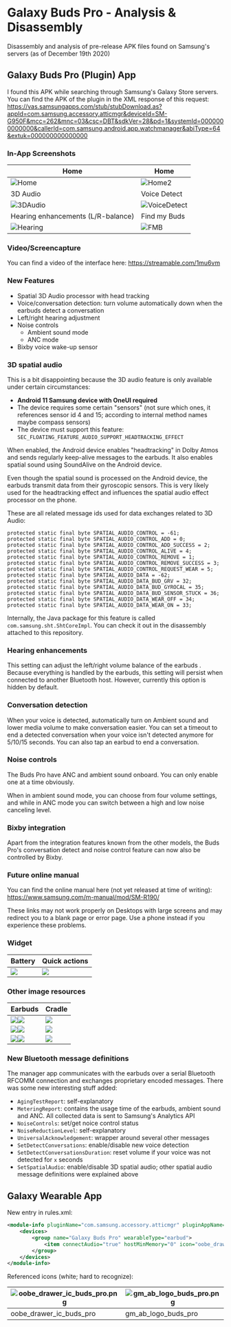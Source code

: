 # Galaxy Buds Pro - Analysis & Disassembly

Disassembly and analysis of pre-release APK files found on Samsung's servers (as of December 19th 2020)

## Galaxy Buds Pro (Plugin) App

I found this APK while searching through Samsung's Galaxy Store servers. You can find the APK of the plugin in the XML response of this request: https://vas.samsungapps.com/stub/stubDownload.as?appId=com.samsung.accessory.atticmgr&deviceId=SM-G950F&mcc=262&mnc=03&csc=DBT&sdkVer=28&pd=1&systemId=0000000000000&callerId=com.samsung.android.app.watchmanager&abiType=64&extuk=000000000000000

### In-App Screenshots

| Home                                | Home                                        |
| ----------------------------------- | ------------------------------------------- |
| ![Home](screenshots/Home.png)       | ![Home2](screenshots/Home2.png)             |
| 3D Audio                            | Voice Detect                                |
| ![3DAudio](screenshots/3DAudio.png) | ![VoiceDetect](screenshots/VoiceDetect.png) |
| Hearing enhancements (L/R-balance)  | Find my Buds                                |
| ![Hearing](screenshots/Hearing.png) | ![FMB](screenshots/FMB.png)                 |

### Video/Screencapture

You can find a video of the interface here: https://streamable.com/1mu6vm

### New Features

* Spatial 3D Audio processor with head tracking
* Voice/conversation detection: turn volume automatically down when the earbuds detect a conversation
* Left/right hearing adjustment
* Noise controls
  * Ambient sound mode
  * ANC mode
* Bixby voice wake-up sensor

### 3D spatial audio

This is a bit disappointing because the 3D audio feature is only available under certain circumstances:

* **Android 11 Samsung device with OneUI required**
* The device requires some certain "sensors" (not sure which ones, it references sensor id 4 and 15; according to internal method names maybe compass sensors)
* The device must support this feature: `SEC_FLOATING_FEATURE_AUDIO_SUPPORT_HEADTRACKING_EFFECT`

When enabled, the Android device enables "headtracking" in Dolby Atmos and sends regularly keep-alive messages to the earbuds. It also enables spatial sound using SoundAlive on the Android device. 

Even though the spatial sound is processed on the Android device, the earbuds transmit data from their gyroscopic sensors. This is very likely used for the headtracking effect and influences the spatial audio effect processor on the phone.

These are all related message ids used for data exchanges related to 3D Audio:

```
protected static final byte SPATIAL_AUDIO_CONTROL = -61;
protected static final byte SPATIAL_AUDIO_CONTROL_ADD = 0;
protected static final byte SPATIAL_AUDIO_CONTROL_ADD_SUCCESS = 2;
protected static final byte SPATIAL_AUDIO_CONTROL_ALIVE = 4;
protected static final byte SPATIAL_AUDIO_CONTROL_REMOVE = 1;
protected static final byte SPATIAL_AUDIO_CONTROL_REMOVE_SUCCESS = 3;
protected static final byte SPATIAL_AUDIO_CONTROL_REQUEST_WEAR = 5;
protected static final byte SPATIAL_AUDIO_DATA = -62;
protected static final byte SPATIAL_AUDIO_DATA_BUD_GRV = 32;
protected static final byte SPATIAL_AUDIO_DATA_BUD_GYROCAL = 35;
protected static final byte SPATIAL_AUDIO_DATA_BUD_SENSOR_STUCK = 36;
protected static final byte SPATIAL_AUDIO_DATA_WEAR_OFF = 34;
protected static final byte SPATIAL_AUDIO_DATA_WEAR_ON = 33;
```

Internally, the Java package for this feature is called `com.samsung.sht.ShtCoreImpl`. You can check it out in the disassembly attached to this repository.

### Hearing enhancements

This setting can adjust the left/right volume balance of the earbuds . Because everything is handled by the earbuds, this setting will persist when connected to another Bluetooth host. However, currently this option is hidden by default.

### Conversation detection

When your voice is detected, automatically turn on Ambient sound and lower media volume to make conversation easier. You can set a timeout to end a detected conversation when your voice isn\'t detected anymore for 5/10/15 seconds. You can also tap an earbud to end a conversation.

### Noise controls

The Buds Pro have ANC and ambient sound onboard. You can only enable one at a time obviously.

When in ambient sound mode, you can choose from four volume settings, and while in ANC mode you can switch between a high and low noise canceling level.

### Bixby integration

Apart from the integration features known from the other models, the Buds Pro's conversation detect and noise control feature can now also be controlled by Bixby.

### Future online manual

You can find the online manual here (not yet released at time of writing):
<https://www.samsung.com/m-manual/mod/SM-R190/>

These links may not work properly on Desktops with large screens and may redirect you to a blank page or error page. Use a phone instead if you experience these problems.

### Widget

| Battery                                                      | Quick actions                                                |
| ------------------------------------------------------------ | ------------------------------------------------------------ |
| ![](com.samsung.accessory.atticmgr/resources/res/drawable-ko-xxhdpi/widget_preview_battery.png) | ![](com.samsung.accessory.atticmgr/resources/res/drawable-ko-xxhdpi/widget_preview_master.png) |

### Other image resources

| Earbuds                                                      | Cradle                                                       |
| ------------------------------------------------------------ | ------------------------------------------------------------ |
| ![](com.samsung.accessory.atticmgr/resources/res/drawable-xxhdpi/gw_buds_kv_left_violet.png)![](com.samsung.accessory.atticmgr/resources/res/drawable-xxhdpi/gw_buds_kv_right_violet.png) | ![](com.samsung.accessory.atticmgr/resources/res/drawable-xxhdpi/gw_buds_kv_cradle_violet.png) |
| ![](com.samsung.accessory.atticmgr/resources/res/drawable-xxhdpi/gw_buds_kv_left_silver.png)![](com.samsung.accessory.atticmgr/resources/res/drawable-xxhdpi/gw_buds_kv_right_silver.png) | ![](com.samsung.accessory.atticmgr/resources/res/drawable-xxhdpi/gw_buds_kv_cradle_silver.png) |
| ![](com.samsung.accessory.atticmgr/resources/res/drawable-xxhdpi/gw_buds_kv_left_black.png)![](com.samsung.accessory.atticmgr/resources/res/drawable-xxhdpi/gw_buds_kv_right_black.png) | ![](com.samsung.accessory.atticmgr/resources/res/drawable-xxhdpi/gw_buds_kv_cradle_black.png) |

### New Bluetooth message definitions

The manager app communicates with the earbuds over a serial Bluetooth RFCOMM connection and exchanges proprietary encoded messages. There was some new interesting stuff added:

* `AgingTestReport`: self-explanatory
* `MeteringReport`: contains the usage time of the earbuds, ambient sound and ANC. All collected data is sent to Samsung's Analytics API
* `NoiseControls`: set/get noice control status
* `NoiseReductionLevel`: self-explanatory
* `UniversalAcknowledgement`: wrapper around several other messages
* `SetDetectConversations`: enable/disable new voice detection 
* `SetDetectConversationsDuration`: reset volume if your voice was not detected for `x` seconds  
* `SetSpatialAudio`: enable/disable 3D spatial audio; other spatial audio message definitions were explained above 

## Galaxy Wearable App

New entry in rules.xml:
```xml
<module-info pluginName="com.samsung.accessory.atticmgr" pluginAppName="Galaxy Buds Pro">
    <devices>
        <group name="Galaxy Buds Pro" wearableType="earbud">
            <item connectAudio="true" hostMinMemory="0" icon="oobe_drawer_ic_buds_pro" supportMultiConnection="true" supportNonSamsung="true" supportTablet="true" switchGearTitleIcon="gm_ab_logo_buds_pro">Galaxy Buds Pro</item>
        </group>
    </devices>
</module-info>
```

Referenced icons (white; hard to recognize):

| ![oobe_drawer_ic_buds_pro.png](com.samsung.app.watchmanager/resources/res/drawable-xhdpi/oobe_drawer_ic_buds_pro.png) | ![gm_ab_logo_buds_pro.png](com.samsung.app.watchmanager/resources/res/drawable-xxhdpi/gm_ab_logo_buds_pro.png) |
| ------------------------------------------------------------ | ------------------------------------------------------------ |
| oobe_drawer_ic_buds_pro                                      | gm_ab_logo_buds_pro                                          |




